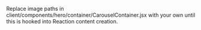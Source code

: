 Replace image paths in client/components/hero/container/CarouselContainer.jsx with your own until this is hooked into Reaction content creation.